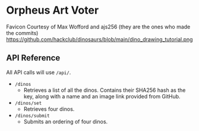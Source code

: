 # Orpheus Art Voter

Favicon Courtesy of Max Wofford and ajs256 (they are the ones who made the commits)
https://github.com/hackclub/dinosaurs/blob/main/dino_drawing_tutorial.png

## API Reference
All API calls will use `/api/`.

- `/dinos`
  - Retrieves a list of all the dinos. Contains their SHA256 hash as the key, along with a name and an image link provided from GitHub.
- `/dinos/set`
  - Retrieves four dinos.
- `/dinos/submit`
  - Submits an ordering of four dinos.